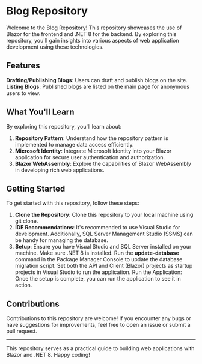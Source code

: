 # Blog Repository
Welcome to the Blog Repository! This repository showcases the use of Blazor for the frontend and .NET 8 for the backend. By exploring this repository, you'll gain insights into various aspects of web application development using these technologies.

## Features
**Drafting/Publishing Blogs**: Users can draft and publish blogs on the site.
**Listing Blogs**: Published blogs are listed on the main page for anonymous users to view.

## What You'll Learn
By exploring this repository, you'll learn about:

1. **Repository Pattern**: Understand how the repository pattern is implemented to manage data access efficiently.
2. **Microsoft Identity**: Integrate Microsoft Identity into your Blazor application for secure user authentication and authorization.
3. **Blazor WebAssembly**: Explore the capabilities of Blazor WebAssembly in developing rich web applications.

## Getting Started
To get started with this repository, follow these steps:

1. **Clone the Repository**: Clone this repository to your local machine using git clone.
2. **IDE Recommendations**: It's recommended to use Visual Studio for development. Additionally, SQL Server Management Studio (SSMS) can be handy for managing the database.
3. **Setup**:
Ensure you have Visual Studio and SQL Server installed on your machine.
Make sure .NET 8 is installed.
Run the **update-database** command in the Package Manager Console to update the database migration script.
Set both the API and Client (Blazor) projects as startup projects in Visual Studio to run the application.
Run the Application: Once the setup is complete, you can run the application to see it in action.

## Contributions
Contributions to this repository are welcome! If you encounter any bugs or have suggestions for improvements, feel free to open an issue or submit a pull request.

---------------------------------------------------------------------------------------------------------------------------------------------------------------------------------
This repository serves as a practical guide to building web applications with Blazor and .NET 8. Happy coding!
